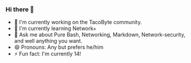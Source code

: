 ### Hi there 👋

<!--
**OakAtsume/OakAtsume** is a ✨ _special_ ✨ repository because its `README.md` (this file) appears on your GitHub profile.

Here are some ideas to get you started:

- 🔭 I’m currently working on ...
- 🌱 I’m currently learning ...
- 👯 I’m looking to collaborate on ...
- 🤔 I’m looking for help with ...
- 💬 Ask me about ...
- 📫 How to reach me: ...
- 😄 Pronouns: ...
- ⚡ Fun fact: ...
-->
- 🔭 I'm currently working on the TacoByte community.
- 🌱 I'm currently learning Network+
- 💬 Ask me about Pure Bash, Networking, Markdown, Network-security, and well anything you want.
- 😄 Pronouns: Any but prefers he/him
- ⚡ Fun fact: I'm currently 14!
